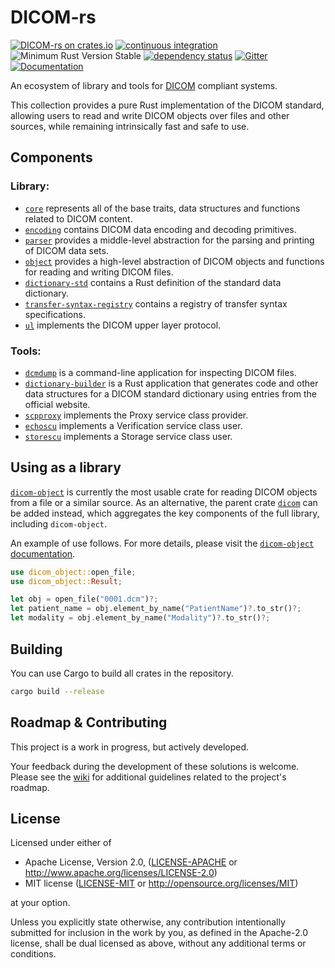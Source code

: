 # DICOM-rs

[![DICOM-rs on crates.io](https://img.shields.io/crates/v/dicom.svg)](https://crates.io/crates/dicom)
[![continuous integration](https://github.com/Enet4/dicom-rs/actions/workflows/rust.yml/badge.svg)](https://github.com/Enet4/dicom-rs/actions/workflows/rust.yml)
![Minimum Rust Version Stable](https://img.shields.io/badge/Minimum%20Rust%20Version-stable-green.svg)
[![dependency status](https://deps.rs/repo/github/Enet4/dicom-rs/status.svg)](https://deps.rs/repo/github/Enet4/dicom-rs)
[![Gitter](https://badges.gitter.im/dicom-rs/community.svg)](https://gitter.im/dicom-rs/community?utm_source=badge&utm_medium=badge&utm_campaign=pr-badge)
[![Documentation](https://docs.rs/dicom/badge.svg)](https://docs.rs/dicom)

An ecosystem of library and tools for [DICOM](https://dicomstandard.org) compliant systems.

This collection provides a pure Rust implementation of the DICOM standard,
allowing users to read and write DICOM objects over files and other sources, while
remaining intrinsically fast and safe to use.

## Components

### Library:

- [`core`](core) represents all of the base traits, data structures and functions related to DICOM content.
- [`encoding`](encoding) contains DICOM data encoding and decoding primitives.
- [`parser`](parser) provides a middle-level abstraction for the parsing and printing of DICOM data sets.
- [`object`](object) provides a high-level abstraction of DICOM objects and functions for reading and writing DICOM files.
- [`dictionary-std`](dictionary-std) contains a Rust definition of the standard data dictionary.
- [`transfer-syntax-registry`](transfer-syntax-registry) contains a registry of transfer syntax specifications.
- [`ul`](ul) implements the DICOM upper layer protocol.

### Tools:

- [`dcmdump`](dcmdump) is a command-line application for inspecting DICOM files.
- [`dictionary-builder`](dictionary-builder) is a Rust application that generates code and
  other data structures for a DICOM standard dictionary using entries from the official website.
- [`scpproxy`](scpproxy) implements the Proxy service class provider.
- [`echoscu`](echoscu) implements a Verification service class user.
- [`storescu`](storescu) implements a Storage service class user.

## Using as a library

[`dicom-object`](object) is currently the most usable crate for reading DICOM objects from a file or a similar source.
As an alternative, the parent crate [`dicom`](parent) can be added instead, which aggregates the key components of the
full library, including `dicom-object`.

An example of use follows. For more details, please visit the [`dicom-object` documentation](https://docs.rs/dicom-object).

```rust
use dicom_object::open_file;
use dicom_object::Result;

let obj = open_file("0001.dcm")?;
let patient_name = obj.element_by_name("PatientName")?.to_str()?;
let modality = obj.element_by_name("Modality")?.to_str()?;
```

## Building

You can use Cargo to build all crates in the repository.

```sh
cargo build --release
```

## Roadmap & Contributing

This project is a work in progress, but actively developed.

Your feedback during the development of these solutions is welcome. Please see the [wiki](https://github.com/Enet4/dicom-rs/wiki)
for additional guidelines related to the project's roadmap.

## License

Licensed under either of

* Apache License, Version 2.0, ([LICENSE-APACHE](LICENSE-APACHE) or <http://www.apache.org/licenses/LICENSE-2.0>)
* MIT license ([LICENSE-MIT](LICENSE-MIT) or <http://opensource.org/licenses/MIT>)

at your option.

Unless you explicitly state otherwise, any contribution intentionally submitted
for inclusion in the work by you, as defined in the Apache-2.0 license, shall be dual licensed as above, without any
additional terms or conditions.
